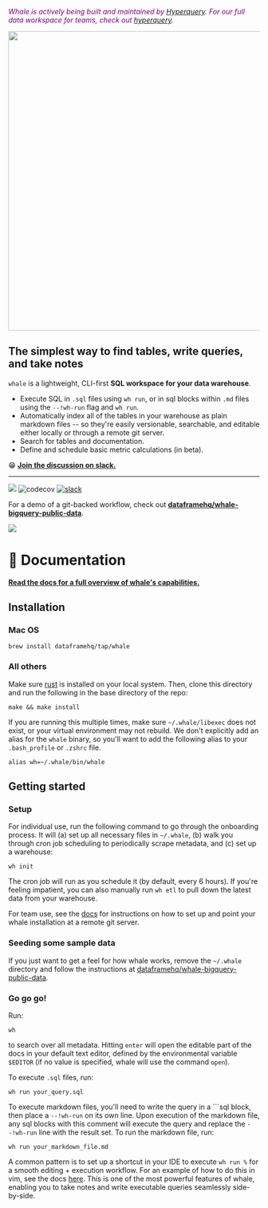 <font color="purple"><i>Whale is actively being built and maintained by <a href="https://hyperquery.ai">Hyperquery</a>. For our full data workspace for teams, check out <a href="https://hyperquery.ai">hyperquery</a>.</i></font>

<p align="center"><img src="docs/whale_logo.svg" width="600"/></p>

## The simplest way to find tables, write queries, and take notes
`whale` is a lightweight, CLI-first **SQL workspace for your data warehouse**.

* Execute SQL in `.sql` files using `wh run`, or in sql blocks within `.md` files using the `--!wh-run` flag and `wh run`.
* Automatically index all of the tables in your warehouse as plain markdown files -- so they're easily versionable, searchable, and editable either locally or through a remote git server.
* Search for tables and documentation.
* Define and schedule basic metric calculations (in beta).

😁 [**Join the discussion on slack.**](http://slack.dataframe.ai/)

---

![](https://github.com/dataframehq/whale/workflows/CI/badge.svg)
![codecov](https://codecov.io/gh/dataframehq/whale/branch/master/graph/badge.svg)
[![slack](https://badgen.net/badge/icon/slack?icon=slack&color=purple&label)](http://slack.dataframe.ai/)

For a demo of a git-backed workflow, check out [**dataframehq/whale-bigquery-public-data**](https://github.com/dataframehq/whale-bigquery-public-data).

![](docs/demo.gif)

# 📔  Documentation

[**Read the docs for a full overview of whale's capabilities.**](https://docs.whale.cx)

## Installation

### Mac OS

```text
brew install dataframehq/tap/whale
```

### All others

Make sure [rust](https://www.rust-lang.org/tools/install) is installed on your local system. Then, clone this directory and run the following in the base directory of the repo:

```text
make && make install
```
If you are running this multiple times, make sure `~/.whale/libexec` does not exist, or your virtual environment may not rebuild. We don't explicitly add an alias for the `whale` binary, so you'll want to add the following alias to your `.bash_profile` or `.zshrc` file.

```text
alias wh=~/.whale/bin/whale
```

## Getting started

### Setup

For individual use, run the following command to go through the onboarding process. It will (a) set up all necessary files in `~/.whale`, (b) walk you through cron job scheduling to periodically scrape metadata, and (c) set up a warehouse:

```text
wh init
```

The cron job will run as you schedule it (by default, every 6 hours). If you're feeling impatient, you can also manually run `wh etl` to pull down the latest data from your warehouse.

For team use, see the [docs](https://docs.whale.cx/setup/getting-started-for-teams) for instructions on how to set up and point your whale installation at a remote git server.

### Seeding some sample data
If you just want to get a feel for how whale works, remove the `~/.whale` directory and follow the instructions at [dataframehq/whale-bigquery-public-data](https://github.com/dataframehq/whale-bigquery-public-data).

### Go go go!

Run:

```text
wh
```

to search over all metadata. Hitting `enter` will open the editable part of the docs in your default text editor, defined by the environmental variable `$EDITOR` (if no value is specified, whale will use the command `open`).

To execute `.sql` files, run:

```
wh run your_query.sql
```

To execute markdown files, you'll need to write the query in a  ```sql block, then place a `--!wh-run` on its own line. Upon execution of the markdown file, any sql blocks with this comment will execute the query and replace the `--!wh-run` line with the result set. To run the markdown file, run:

```
wh run your_markdown_file.md
```

A common pattern is to set up a shortcut in your IDE to execute `wh run %` for a smooth editing + execution workflow. For an example of how to do this in vim, see the docs [here](https://docs.whale.cx/features/running-sql-queries#editor-configuration). This is one of the most powerful features of whale, enabling you to take notes and write executable queries seamlessly side-by-side.
